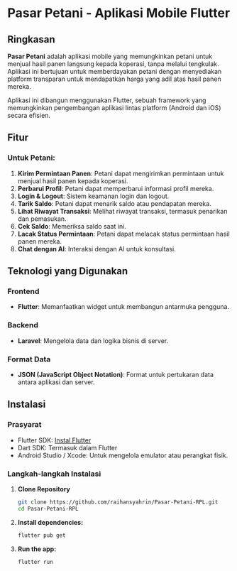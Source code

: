 # Pasar Petani - Aplikasi Mobile Flutter

## Ringkasan

**Pasar Petani** adalah aplikasi mobile yang memungkinkan petani untuk menjual hasil panen langsung kepada koperasi, tanpa melalui tengkulak. Aplikasi ini bertujuan untuk memberdayakan petani dengan menyediakan platform transparan untuk mendapatkan harga yang adil atas hasil panen mereka.

Aplikasi ini dibangun menggunakan Flutter, sebuah framework yang memungkinkan pengembangan aplikasi lintas platform (Android dan iOS) secara efisien.

## Fitur

### Untuk Petani:

1. **Kirim Permintaan Panen**: Petani dapat mengirimkan permintaan untuk menjual hasil panen kepada koperasi.
2. **Perbarui Profil**: Petani dapat memperbarui informasi profil mereka.
3. **Login & Logout**: Sistem keamanan login dan logout.
4. **Tarik Saldo**: Petani dapat menarik saldo atau pendapatan mereka.
5. **Lihat Riwayat Transaksi**: Melihat riwayat transaksi, termasuk penarikan dan pemasukan.
6. **Cek Saldo**: Memeriksa saldo saat ini.
7. **Lacak Status Permintaan**: Petani dapat melacak status permintaan hasil panen mereka.
8. **Chat dengan AI**: Interaksi dengan AI untuk konsultasi.

## Teknologi yang Digunakan

### Frontend

- **Flutter**: Memanfaatkan widget untuk membangun antarmuka pengguna.

### Backend

- **Laravel**: Mengelola data dan logika bisnis di server.

### Format Data

- **JSON (JavaScript Object Notation)**: Format untuk pertukaran data antara aplikasi dan server.

## Instalasi

### Prasyarat

- Flutter SDK: [Instal Flutter](https://flutter.dev/docs/get-started/install)
- Dart SDK: Termasuk dalam Flutter
- Android Studio / Xcode: Untuk mengelola emulator atau perangkat fisik.

### Langkah-langkah Instalasi

1. **Clone Repository**

   ```sh
   git clone https://github.com/raihansyahrin/Pasar-Petani-RPL.git
   cd Pasar-Petani-RPL
   ```

2. **Install dependencies:**

   ```sh
   flutter pub get
   ```

3. **Run the app:**
   ```sh
   flutter run
   ```

